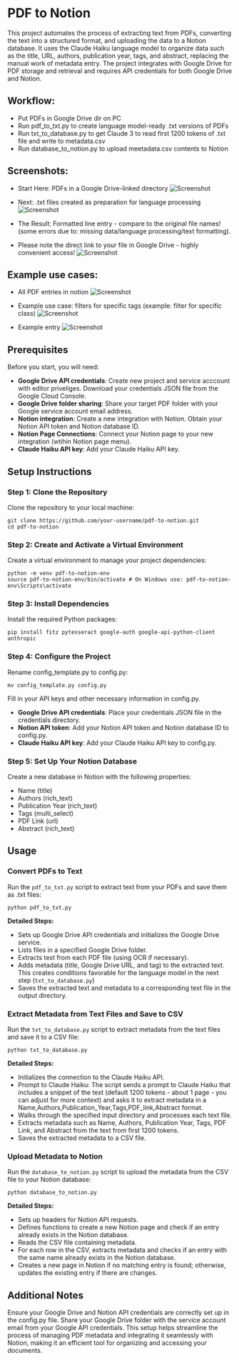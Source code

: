 # PDF to Notion

This project automates the process of extracting text from PDFs, converting the text into a structured format, and uploading the data to a Notion database. It uses the Claude Haiku language model to organize data such as the title, URL, authors, publication year, tags, and abstract, replacing the manual work of metadata entry. The project integrates with Google Drive for PDF storage and retrieval and requires API credentials for both Google Drive and Notion.

## Workflow:
- Put PDFs in Google Drive dir on PC
- Run pdf_to_txt.py to create language model-ready .txt versions of PDFs
- Run txt_to_database.py to get Claude 3 to read first 1200 tokens of .txt file and write to metadata.csv
- Run database_to_notion.py to upload meetadata.csv contents to Notion
## Screenshots:
- Start Here: PDFs in a Google Drive-linked directory
![Screenshot](./screenshots/Screenshot%202024-06-12%20221932.png)

- Next: .txt files created as preparation for language processing  
![Screenshot](./screenshots/Screenshot%202024-06-12%20221947.png)

- The Result: Formatted line entry - compare to the original file names! (some errors due to: missing data/language processing/text formatting). 
- Please note the direct link to your file in Google Drive - highly convenient access!
![Screenshot](./screenshots/Screenshot%202024-06-12%20222101.png)

## Example use cases:
- All PDF entries in notion
![Screenshot](./screenshots/Screenshot%202024-06-12%20224412.png)

- Example use case: filters for specific tags (example: filter for specific class)
![Screenshot](./screenshots/Screenshot%202024-06-11%20123601.png)

- Example entry
![Screenshot](./screenshots/Screenshot%202024-06-11%20123639.png)



## Prerequisites

Before you start, you will need:

- **Google Drive API credentials**: Create new project and service acccount with editor priveliges. Download your credentials JSON file from the Google Cloud Console.
- **Google Drive folder sharing**: Share your target PDF folder with your Google service account email address.
- **Notion integration**: Create a new integration with Notion. Obtain your Notion API token and Notion database ID.
- **Notion Page Connections**: Connect your Notion page to your new integration (wtihin Notion page menu).
- **Claude Haiku API key**: Add your Claude Haiku API key.

## Setup Instructions

### Step 1: Clone the Repository

Clone the repository to your local machine:

    git clone https://github.com/your-username/pdf-to-notion.git
    cd pdf-to-notion

### Step 2: Create and Activate a Virtual Environment

Create a virtual environment to manage your project dependencies:

    python -m venv pdf-to-notion-env
    source pdf-to-notion-env/bin/activate # On Windows use: pdf-to-notion-env\Scripts\activate

### Step 3: Install Dependencies

Install the required Python packages:

    pip install fitz pytesseract google-auth google-api-python-client anthropic

### Step 4: Configure the Project

Rename config_template.py to config.py:

    mv config_template.py config.py

Fill in your API keys and other necessary information in config.py.

- **Google Drive API credentials**: Place your credentials JSON file in the credentials directory.
- **Notion API token**: Add your Notion API token and Notion database ID to config.py.
- **Claude Haiku API key**: Add your Claude Haiku API key to config.py.

### Step 5: Set Up Your Notion Database

Create a new database in Notion with the following properties:

- Name (title)
- Authors (rich_text)
- Publication Year (rich_text)
- Tags (multi_select)
- PDF Link (url)
- Abstract (rich_text)

## Usage

### Convert PDFs to Text

Run the `pdf_to_txt.py` script to extract text from your PDFs and save them as .txt files:

    python pdf_to_txt.py

**Detailed Steps:**
- Sets up Google Drive API credentials and initializes the Google Drive service.
- Lists files in a specified Google Drive folder.
- Extracts text from each PDF file (using OCR if necessary).
- Adds metadata (title, Google Drive URL, and tag) to the extracted text. This creates conditions favorable for the language model in the next step (`txt_to_database.py`)
- Saves the extracted text and metadata to a corresponding text file in the output directory.

### Extract Metadata from Text Files and Save to CSV

Run the `txt_to_database.py` script to extract metadata from the text files and save it to a CSV file:

    python txt_to_database.py

**Detailed Steps:**
- Initializes the connection to the Claude Haiku API.
- Prompt to Claude Haiku: The script sends a prompt to Claude Haiku that includes a snippet of the text (default 1200 tokens - about 1 page - you can adjust for more context) and asks it to extract metadata in a Name,Authors,Publication_Year,Tags,PDF_link,Abstract format.
- Walks through the specified input directory and processes each text file.
- Extracts metadata such as Name, Authors, Publication Year, Tags, PDF Link, and Abstract from the text from first 1200 tokens.
- Saves the extracted metadata to a CSV file.

### Upload Metadata to Notion

Run the `database_to_notion.py` script to upload the metadata from the CSV file to your Notion database:

    python database_to_notion.py

**Detailed Steps:**
- Sets up headers for Notion API requests.
- Defines functions to create a new Notion page and check if an entry already exists in the Notion database.
- Reads the CSV file containing metadata.
- For each row in the CSV, extracts metadata and checks if an entry with the same name already exists in the Notion database.
- Creates a new page in Notion if no matching entry is found; otherwise, updates the existing entry if there are changes.

## Additional Notes

Ensure your Google Drive and Notion API credentials are correctly set up in the config.py file.
Share your Google Drive folder with the service account email from your Google API credentials.
This setup helps streamline the process of managing PDF metadata and integrating it seamlessly with Notion, making it an efficient tool for organizing and accessing your documents.
